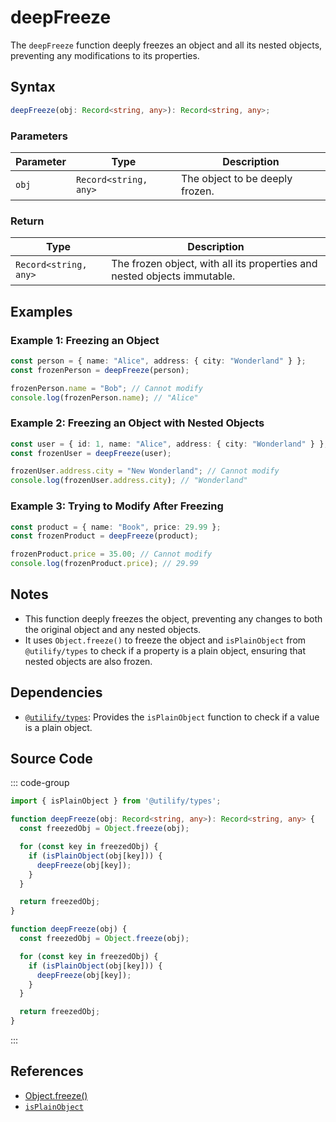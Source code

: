 # deepFreeze
The `deepFreeze` function deeply freezes an object and all its nested objects, preventing any modifications to its properties.

## Syntax

```typescript
deepFreeze(obj: Record<string, any>): Record<string, any>;
```

### Parameters

| Parameter | Type                          | Description                                                   |
|-----------|-------------------------------|-------------------------------------------------------------|
| `obj`     | `Record<string, any>`          | The object to be deeply frozen.                              |

### Return

| Type                          | Description                                                   |
|-------------------------------|-------------------------------------------------------------|
| `Record<string, any>`          | The frozen object, with all its properties and nested objects immutable. |

## Examples

### Example 1: Freezing an Object
```typescript
const person = { name: "Alice", address: { city: "Wonderland" } };
const frozenPerson = deepFreeze(person);

frozenPerson.name = "Bob"; // Cannot modify
console.log(frozenPerson.name); // "Alice"
```

### Example 2: Freezing an Object with Nested Objects
```typescript
const user = { id: 1, name: "Alice", address: { city: "Wonderland" } };
const frozenUser = deepFreeze(user);

frozenUser.address.city = "New Wonderland"; // Cannot modify
console.log(frozenUser.address.city); // "Wonderland"
```

### Example 3: Trying to Modify After Freezing
```typescript
const product = { name: "Book", price: 29.99 };
const frozenProduct = deepFreeze(product);

frozenProduct.price = 35.00; // Cannot modify
console.log(frozenProduct.price); // 29.99
```

## Notes
- This function deeply freezes the object, preventing any changes to both the original object and any nested objects.
- It uses `Object.freeze()` to freeze the object and `isPlainObject` from `@utilify/types` to check if a property is a plain object, ensuring that nested objects are also frozen.

## Dependencies
- [`@utilify/types`](./types.md): Provides the `isPlainObject` function to check if a value is a plain object.

## Source Code
::: code-group

```typescript
import { isPlainObject } from '@utilify/types';

function deepFreeze(obj: Record<string, any>): Record<string, any> {
  const freezedObj = Object.freeze(obj);

  for (const key in freezedObj) {
    if (isPlainObject(obj[key])) {
      deepFreeze(obj[key]);
    }
  }

  return freezedObj;
}
```

```javascript
function deepFreeze(obj) {
  const freezedObj = Object.freeze(obj);

  for (const key in freezedObj) {
    if (isPlainObject(obj[key])) {
      deepFreeze(obj[key]);
    }
  }

  return freezedObj;
}
```
:::

## References
- [Object.freeze()](https://developer.mozilla.org/en-US/docs/Web/JavaScript/Reference/Global_Objects/Object/freeze)
- [`isPlainObject`](./types.md)